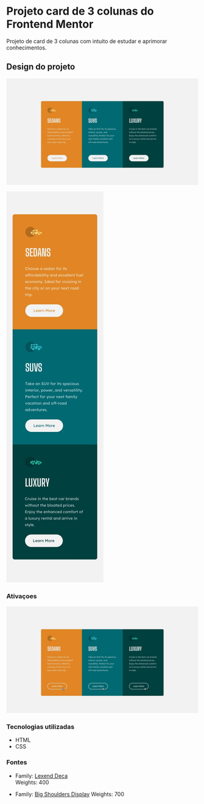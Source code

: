 # Projeto card de 3 colunas do Frontend Mentor
Projeto de card de 3 colunas com intuito de estudar e aprimorar conhecimentos.

## Design do projeto

[<img src="./src/design/desktop-design.jpg" alt="Imagem do projeto no tamanho de desktop">](https://www.frontendmentor.io/challenges/3column-preview-card-component-pH92eAR2-)

[<img src="./src/design/mobile-design.jpg" alt="Imagem do projeto no tamanho de mobile">](https://www.frontendmentor.io/challenges/3column-preview-card-component-pH92eAR2-)

### Ativaçoes

[<img src="./src/design/active-states.jpg" alt="Imagem de botões ativados do projeto">](https://www.frontendmentor.io/challenges/3column-preview-card-component-pH92eAR2-)

### Tecnologias utilizadas

- HTML
- CSS

### Fontes

- Family: [Lexend Deca](https://fonts.google.com/specimen/Lexend+Deca)
<br>Weights: 400

- Family: [Big Shoulders Display](https://fonts.google.com/specimen/Big+Shoulders+Display)
 Weights: 700